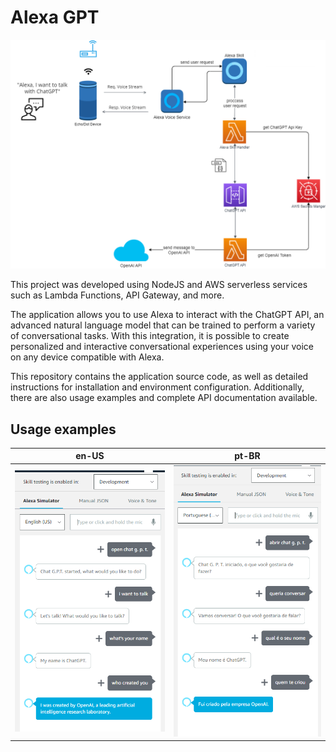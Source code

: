 # Alexa GPT
![diagram](./doc/diagram.png)

This project was developed using NodeJS and AWS serverless services such as Lambda Functions, API Gateway, and more.

The application allows you to use Alexa to interact with the ChatGPT API, an advanced natural language model that can be trained to perform a variety of conversational tasks. With this integration, it is possible to create personalized and interactive conversational experiences using your voice on any device compatible with Alexa.

This repository contains the application source code, as well as detailed instructions for installation and environment configuration. Additionally, there are also usage examples and complete API documentation available.


## Usage examples

en-US   | pt-BR
--------- | ------
![diagram](./doc/en-conversation.png) | ![diagram](./doc/pt-conversation.png)

